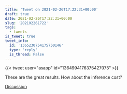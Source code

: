 ```yaml
---
title: 'Tweet on 2021-02-26T17:22:31+00:00'
draft: true
date: 2021-02-26T17:22:31+00:00
slug: '202102261722'
tags:
  - tweets
is_tweet: true
tweet_info:
  id: '1365230754175750146'
  type: 'reply'
  is_thread: False
---
```




{{< tweet user="asapp" id="1364994176375427075" >}}

These are the great results. How about the inference cost?

[Discussion](https://x.com/sytelus/status/1365230754175750146)
